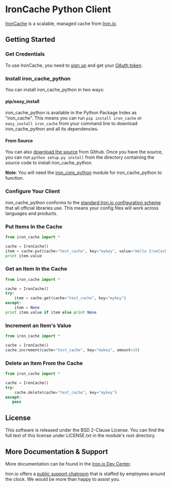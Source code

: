 # IronCache Python Client

[IronCache](http://www.iron.io/products/cache) is a scalable, managed cache 
from [Iron.io](http://www.iron.io).

## Getting Started

### Get Credentials

To use IronCache, you need to [sign up](https://hud.iron.io/users/new) and 
get your [OAuth token](https://hud.iron.io/tokens).

### Install iron_cache_python

You can install iron_cache_python in two ways:

#### pip/easy_install

iron_cache_python is available in the Python Package Index as "iron_cache". 
This means you can run `pip install iron_cache` or `easy_install iron_cache` 
from your command line to download iron_cache_python and all its dependencies.

#### From Source

You can also [download the source](https://github.com/iron-io/iron_cache_python) 
from Github. Once you have the source, you can run `python setup.py install` 
from the directory containing the source code to install iron_cache_python.

**Note**: You will need the [iron_core_python](https://github.com/iron-io/iron_core_python) 
module for iron_cache_python to function.

### Configure Your Client

iron_cache_python conforms to the [standard Iron.io configuration scheme](http://dev.iron.io/cache/reference/configuration/) 
that all official libraries use. This means your config files will work across 
languages and products.

### Put Items In the Cache

```python
from iron_cache import *

cache = IronCache()
item = cache.put(cache="test_cache", key="mykey", value="Hello IronCache!")
print item.value
```

### Get an Item In the Cache

```python
from iron_cache import *

cache = IronCache()
try:
    item = cache.get(cache="test_cache", key="mykey")
except:
    item = None    
print item.value if item else print None
```

### Increment an Item's Value

```python
from iron_cache import *

cache = IronCache()
cache.increment(cache="test_cache", key="mykey", amount=10)
```

### Delete an Item From the Cache

```python
from iron_cache import *

cache = IronCache()
try:
    cache.delete(cache="test_cache", key="mykey")
except:
   pass
```

## License

This software is released under the BSD 2-Clause License. You can find the full 
text of this license under LICENSE.txt in the module's root directory.

## More Documentation & Support

More documentation can be found in the [Iron.io Dev Center](http://dev.iron.io).

Iron.io offers a [public support chatroom](http://get.iron.io/chat) that is 
staffed by employees around the clock. We would be more than happy to assist you.
